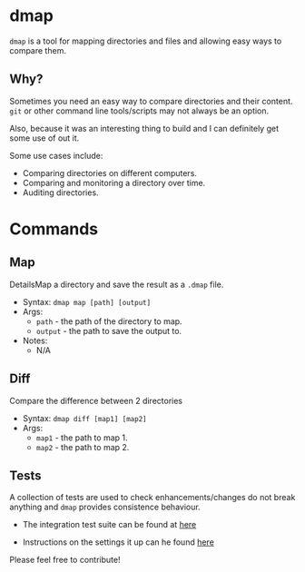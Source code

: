 # dmap

`dmap` is a tool for mapping directories and files and allowing easy ways to compare them.


## Why?

Sometimes you need an easy way to compare directories and their content. `git` or other command line tools/scripts may not always be an option.

Also, because it was an interesting thing to build and I can definitely get some use of out it.

Some use cases include:

* Comparing directories on different computers.
* Comparing and monitoring a directory over time. 
* Auditing directories.

# Commands

## Map

DetailsMap a directory and save the result as a `.dmap` file.

* Syntax: `dmap map [path] [output]`
* Args: 
    * `path` - the path of the directory to map.
    * `output` - the path to save the output to.
* Notes:
    * N/A

## Diff

Compare the difference between 2 directories

* Syntax: `dmap diff [map1] [map2]`
* Args:
    * `map1` - the path to map 1.
    * `map2` - the path to map 2.
  

## Tests

A collection of tests are used to check enhancements/changes do not break anything and `dmap` provides consistence behaviour.

* The integration test suite can be found at [here](https://github.com/mc738/dmap_tests)

* Instructions on the settings it up can he found [here](https://github.com/mc738/dmap_tests/blob/master/SETUP.md)

Please feel free to contribute!